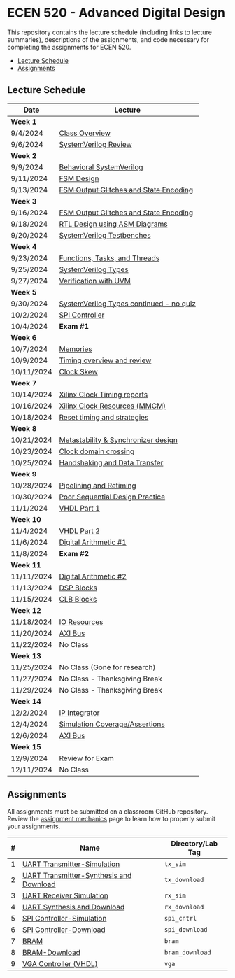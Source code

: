 # ECEN 520 - Advanced Digital Design

This repository contains the lecture schedule (including links to lecture summaries), descriptions of the assignments, and code necessary for completing the assignments for ECEN 520.
* [Lecture Schedule](#lecture-schedule)
* [Assignments](#assignments)

## Lecture Schedule

| Date | Lecture |
| --- | --- |
| **Week 1** | |
| 9/4/2024   | [Class Overview](./lectures/class_overview.md) |
| 9/6/2024   | [SystemVerilog Review](./lectures/system_verilog_overview.md) |
| **Week 2** | |
| 9/9/2024   | [Behavioral SystemVerilog](./lectures/system_verilog_sequential.md) |
| 9/11/2024  | [FSM Design](./lectures/fsm_design.md) |
| 9/13/2024  | [~~FSM Output Glitches and State Encoding~~](./lectures/glitches.md) |
| **Week 3** | |
| 9/16/2024  | [FSM Output Glitches and State Encoding](./lectures/glitches.md) |
| 9/18/2024  | [RTL Design using ASM Diagrams](./lectures/rtl_asmd.md) |
| 9/20/2024  | [SystemVerilog Testbenches](./lectures/testbenches.md) |
| **Week 4** | |
| 9/23/2024  | [Functions, Tasks, and Threads](./lectures/functions_tasks.md) |
| 9/25/2024  | [SystemVerilog Types](./lectures/systemverilog_types.md) |
| 9/27/2024  | [Verification with UVM](./lectures/uvm.md) |
| **Week 5** | |
| 9/30/2024  | [SystemVerilog Types continued - no quiz](./lectures/systemverilog_types.md) |
| 10/2/2024  | [SPI Controller](./lectures/spi.md)  |
| 10/4/2024  | **Exam #1** |
| **Week 6** | |
| 10/7/2024  | [Memories](./lectures/memories.md)  |
| 10/9/2024  | [Timing overview and review](./lectures/timing_overview.md) |
| 10/11/2024 | [Clock Skew](./lectures/clock_skew.md) |
| **Week 7** | |
| 10/14/2024 | [Xilinx Clock Timing reports](./lectures/xilinx_timing.md) |
| 10/16/2024 | [Xilinx Clock Resources (MMCM)](./lectures/xilinx_clocking.md) |
| 10/18/2024 | [Reset timing and strategies](./lectures/reset_strategies.md) |
| **Week 8** | |
| 10/21/2024 | [Metastability & Synchronizer design](./lectures/metastability.md) |
| 10/23/2024 | [Clock domain crossing](./lectures/clock_crossing.md) |
| 10/25/2024 | [Handshaking and Data Transfer](./lectures/handshaking.md) |
| **Week 9** | |
| 10/28/2024 | [Pipelining and Retiming](./lectures/pipelining.md) |
| 10/30/2024 | [Poor Sequential Design Practice]() |
| 11/1/2024  | [VHDL Part 1]()  |
| **Week 10**|  |
| 11/4/2024  | [VHDL Part 2]() |
| 11/6/2024  | [Digital Arithmetic #1]() |
| 11/8/2024  | **Exam #2** |
| **Week 11**| |
| 11/11/2024 | [Digital Arithmetic #2]() |
| 11/13/2024 | [DSP Blocks]() |
| 11/15/2024 | [CLB Blocks]() |
| **Week 12**| |
| 11/18/2024 | [IO Resources]() |
| 11/20/2024 | [AXI Bus]() |
| 11/22/2024 | No Class |
| **Week 13**| |
| 11/25/2024 | No Class (Gone for research) |
| 11/27/2024 | No Class - Thanksgiving Break |
| 11/29/2024 | No Class - Thanksgiving Break |
| **Week 14**| |
| 12/2/2024  | [IP Integrator]() |
| 12/4/2024  | [Simulation Coverage/Assertions]() |
| 12/6/2024  | [AXI Bus]() |
| **Week 15**| |
| 12/9/2024  | Review for Exam |
| 12/11/2024 | No Class |

## Assignments

All assignments must be submitted on a classroom GitHub repository. 
Review the [assignment mechanics](./resources/assignment_mechanics.md) page to learn how to properly submit your assignments.

| # | Name | Directory/Lab Tag | 
| ---- | ----| ----|
| 1 | [UART Transmitter-Simulation](./tx_sim/UART_Transmitter_sim.md) | `tx_sim` |
| 2 | [UART Transmitter-Synthesis and Download](./tx_download/UART_Transmitter_synth.md) | `tx_download` |
| 3 | [UART Receiver Simulation](./rx_sim/UART_Receiver_sim.md) | `rx_sim` |
| 4 | [UART Synthesis and Download](./rx_download/UART-Receiver_synth.md) | `rx_download` |
| 5 | [SPI Controller-Simulation](./spi_cntrl/SPI_cntrl.md) | `spi_cntrl` |
| 6 | [SPI Controller-Download](./spi_download/spi_download.md) | `spi_download` |
| 7 | [BRAM](./bram/bram.md) | `bram` |
| 8 | [BRAM-Download](./bram_download/bram_download.md) | `bram_download` |
| 9 | [VGA Controller (VHDL)]() | `vga` |

